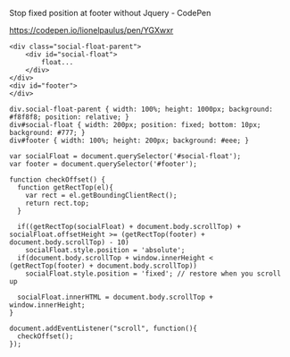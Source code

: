 Stop fixed position at footer without Jquery - CodePen

https://codepen.io/lionelpaulus/pen/YGXwxr

    <div class="social-float-parent">
        <div id="social-float">
            float...
        </div>
    </div>
    <div id="footer">
    </div>

    div.social-float-parent { width: 100%; height: 1000px; background: #f8f8f8; position: relative; }
    div#social-float { width: 200px; position: fixed; bottom: 10px; background: #777; }
    div#footer { width: 100%; height: 200px; background: #eee; }

    var socialFloat = document.querySelector('#social-float');
    var footer = document.querySelector('#footer');
    
    function checkOffset() {
      function getRectTop(el){
        var rect = el.getBoundingClientRect();
        return rect.top;
      }
      
      if((getRectTop(socialFloat) + document.body.scrollTop) + socialFloat.offsetHeight >= (getRectTop(footer) + document.body.scrollTop) - 10)
        socialFloat.style.position = 'absolute';
      if(document.body.scrollTop + window.innerHeight < (getRectTop(footer) + document.body.scrollTop))
        socialFloat.style.position = 'fixed'; // restore when you scroll up
      
      socialFloat.innerHTML = document.body.scrollTop + window.innerHeight;
    }
    
    document.addEventListener("scroll", function(){
      checkOffset();
    });


